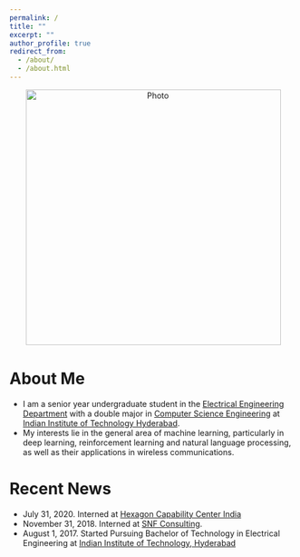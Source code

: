 ```yaml
---
permalink: /
title: ""
excerpt: ""
author_profile: true
redirect_from: 
  - /about/
  - /about.html
---
```


<p align="center">
  <img src="http://DheerajRacha.github.io/files/dheerajracha.jpeg?raw=true" alt="Photo" style="width: 450px;"/> 
</p>

# About Me
* I am a senior year undergraduate student in the [Electrical Engineering Department](https://ee.iith.ac.in/) with a double major in [Computer Science Engineering](https://cse.iith.ac.in/) at [Indian Institute of Technology Hyderabad](https://www.iith.ac.in/).
* My interests lie in the general area of machine learning, particularly in deep learning, reinforcement learning and natural language processing, as well as their applications in wireless communications.

# Recent News
* July 31, 2020. Interned at [Hexagon Capability Center India](https://www.linkedin.com/company/hexagon-capability-center-india/?originalSubdomain=in)
* November 31, 2018. Interned at [SNF Consulting](https://www.linkedin.com/company/student-networking-festival/about/).
* August 1, 2017. Started Pursuing Bachelor of Technology in Electrical Engineering at [Indian Institute of Technology, Hyderabad](https://www.iith.ac.in/)